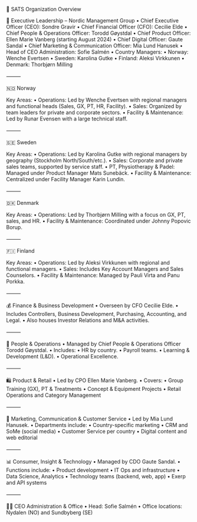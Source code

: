 🏢 SATS Organization Overview

🧭 Executive Leadership – Nordic Management Group
	•	Chief Executive Officer (CEO): Sondre Gravir
	•	Chief Financial Officer (CFO): Cecilie Elde
	•	Chief People & Operations Officer: Torodd Gøystdal
	•	Chief Product Officer: Ellen Marie Vanberg (starting August 2024)
	•	Chief Digital Officer: Gaute Sandal
	•	Chief Marketing & Communication Officer: Mia Lund Hanusek
	•	Head of CEO Administration: Sofie Salmén
	•	Country Managers:
	•	Norway: Wenche Evertsen
	•	Sweden: Karolina Gutke
	•	Finland: Aleksi Virkkunen
	•	Denmark: Thorbjørn Milling

⸻

🇳🇴 Norway

Key Areas:
	•	Operations: Led by Wenche Evertsen with regional managers and functional heads (Sales, GX, PT, HR, Facility).
	•	Sales: Organized by team leaders for private and corporate sectors.
	•	Facility & Maintenance: Led by Runar Evensen with a large technical staff.

⸻

🇸🇪 Sweden

Key Areas:
	•	Operations: Led by Karolina Gutke with regional managers by geography (Stockholm North/South/etc.).
	•	Sales: Corporate and private sales teams, supported by service staff.
	•	PT, Physiotherapy & Padel: Managed under Product Manager Mats Sunebäck.
	•	Facility & Maintenance: Centralized under Facility Manager Karin Lundin.

⸻

🇩🇰 Denmark

Key Areas:
	•	Operations: Led by Thorbjørn Milling with a focus on GX, PT, sales, and HR.
	•	Facility & Maintenance: Coordinated under Johnny Popovic Borup.

⸻

🇫🇮 Finland

Key Areas:
	•	Operations: Led by Aleksi Virkkunen with regional and functional managers.
	•	Sales: Includes Key Account Managers and Sales Counselors.
	•	Facility & Maintenance: Managed by Pauli Virta and Panu Porkka.

⸻

💰 Finance & Business Development
	•	Overseen by CFO Cecilie Elde.
	•	Includes Controllers, Business Development, Purchasing, Accounting, and Legal.
	•	Also houses Investor Relations and M&A activities.

⸻

👥 People & Operations
	•	Managed by Chief People & Operations Officer Torodd Gøystdal.
	•	Includes:
	•	HR by country.
	•	Payroll teams.
	•	Learning & Development (L&D).
	•	Operational Excellence.

⸻

🛍 Product & Retail
	•	Led by CPO Ellen Marie Vanberg.
	•	Covers:
	•	Group Training (GX), PT & Treatments
	•	Concept & Equipment Projects
	•	Retail Operations and Category Management

⸻

📣 Marketing, Communication & Customer Service
	•	Led by Mia Lund Hanusek.
	•	Departments include:
	•	Country-specific marketing
	•	CRM and SoMe (social media)
	•	Customer Service per country
	•	Digital content and web editorial

⸻

📊 Consumer, Insight & Technology
	•	Managed by CDO Gaute Sandal.
	•	Functions include:
	•	Product development
	•	IT Ops and infrastructure
	•	Data Science, Analytics
	•	Technology teams (backend, web, app)
	•	Exerp and API systems

⸻

🧑‍💼 CEO Administration & Office
	•	Head: Sofie Salmén
	•	Office locations: Nydalen (NO) and Sundbyberg (SE)